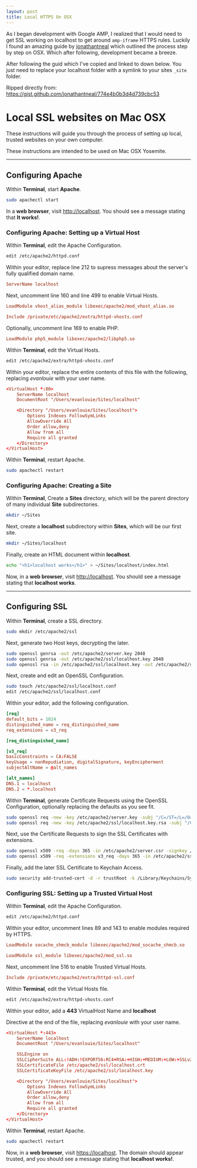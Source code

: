 ```yaml
---
layout: post
title: Local HTTPS On OSX
---
```


As I began development with Google AMP, I realized that I would need to get SSL working on localhost to get around `amp-iframe` HTTPS rules. Luckily I found an amazing guide by [jonathantneal](https://github.com/jonathantneal) which outlined the process step by step on OSX. Which after following, development became a breeze.

After following the guid which I've copied and linked to down below. You just need to replace your localhost folder with a symlink to your sites `_site` folder.

Ripped directly from: <https://gist.github.com/jonathantneal/774e4b0b3d4d739cbc53>

# Local SSL websites on Mac OSX

These instructions will guide you through the process of setting up local, trusted websites on your own computer.

These instructions are intended to be used on Mac OSX Yosemite.

--------------------------------------------------------------------------------

## Configuring Apache

Within **Terminal**, start **Apache**.

```sh
sudo apachectl start
```

In a **web browser**, visit <http://localhost>. You should see a message stating that **It works!**.

### Configuring Apache: Setting up a Virtual Host

Within **Terminal**, edit the Apache Configuration.

```sh
edit /etc/apache2/httpd.conf
```

Within your editor, replace line 212 to supress messages about the server's fully qualified domain name.

```conf
ServerName localhost
```

Next, uncomment line 160 and line 499 to enable Virtual Hosts.

```conf
LoadModule vhost_alias_module libexec/apache2/mod_vhost_alias.so
```

```conf
Include /private/etc/apache2/extra/httpd-vhosts.conf
```

Optionally, uncomment line 169 to enable PHP.

```conf
LoadModule php5_module libexec/apache2/libphp5.so
```

Within **Terminal**, edit the Virtual Hosts.

```sh
edit /etc/apache2/extra/httpd-vhosts.conf
```

Within your editor, replace the entire contents of this file with the following, replacing _evanlouie_ with your user name.

```conf
<VirtualHost *:80>
    ServerName localhost
    DocumentRoot "/Users/evanlouie/Sites/localhost"

    <Directory "/Users/evanlouie/Sites/localhost">
        Options Indexes FollowSymLinks
        AllowOverride All
        Order allow,deny
        Allow from all
        Require all granted
    </Directory>
</VirtualHost>
```

Within **Terminal**, restart Apache.

```sh
sudo apachectl restart
```

### Configuring Apache: Creating a Site

Within **Terminal**, Create a **Sites** directory, which will be the parent directory of many individual **Site** subdirectories.

```sh
mkdir ~/Sites
```

Next, create a **localhost** subdirectory within **Sites**, which will be our first site.

```sh
mkdir ~/Sites/localhost
```

Finally, create an HTML document within **localhost**.

```sh
echo "<h1>localhost works</h1>" > ~/Sites/localhost/index.html
```

Now, in a **web browser**, visit <http://localhost>. You should see a message stating that **localhost works**.

--------------------------------------------------------------------------------

## Configuring SSL

Within **Terminal**, create a SSL directory.

```sh
sudo mkdir /etc/apache2/ssl
```

Next, generate two Host keys, decrypting the later.

```sh
sudo openssl genrsa -out /etc/apache2/server.key 2048
sudo openssl genrsa -out /etc/apache2/ssl/localhost.key 2048
sudo openssl rsa -in /etc/apache2/ssl/localhost.key -out /etc/apache2/ssl/localhost.key.rsa
```

Next, create and edit an OpenSSL Configuration.

```sh
sudo touch /etc/apache2/ssl/localhost.conf
edit /etc/apache2/ssl/localhost.conf
```

Within your editor, add the following configuration.

```conf
[req]
default_bits = 1024
distinguished_name = req_distinguished_name
req_extensions = v3_req

[req_distinguished_name]

[v3_req]
basicConstraints = CA:FALSE
keyUsage = nonRepudiation, digitalSignature, keyEncipherment
subjectAltName = @alt_names

[alt_names]
DNS.1 = localhost
DNS.2 = *.localhost
```

Within **Terminal**, generate Certificate Requests using the OpenSSL Configuration, optionally replacing the defaults as you see fit.

```sh
sudo openssl req -new -key /etc/apache2/server.key -subj "/C=/ST=/L=/O=/CN=/emailAddress=/" -out /etc/apache2/server.csr
sudo openssl req -new -key /etc/apache2/ssl/localhost.key.rsa -subj "/C=US/ST=California/L=Orange/O=evanlouieCamp/CN=localhost/" -out /etc/apache2/ssl/localhost.csr -config /etc/apache2/ssl/localhost.conf
```

Next, use the Certificate Requests to sign the SSL Certificates with extensions.

```sh
sudo openssl x509 -req -days 365 -in /etc/apache2/server.csr -signkey /etc/apache2/server.key -out /etc/apache2/server.crt
sudo openssl x509 -req -extensions v3_req -days 365 -in /etc/apache2/ssl/localhost.csr -signkey /etc/apache2/ssl/localhost.key.rsa -out /etc/apache2/ssl/localhost.crt -extfile /etc/apache2/ssl/localhost.conf
```

Finally, add the later SSL Certificate to Keychain Access.

```sh
sudo security add-trusted-cert -d -r trustRoot -k /Library/Keychains/System.keychain /etc/apache2/ssl/localhost.crt
```

### Configuring SSL: Setting up a Trusted Virtual Host

Within **Terminal**, edit the Apache Configuration.

```sh
edit /etc/apache2/httpd.conf
```

Within your editor, uncomment lines 89 and 143 to enable modules required by HTTPS.

```conf
LoadModule socache_shmcb_module libexec/apache2/mod_socache_shmcb.so
```

```conf
LoadModule ssl_module libexec/apache2/mod_ssl.so
```

Next, uncomment line 516 to enable Trusted Virtual Hosts.

```conf
Include /private/etc/apache2/extra/httpd-ssl.conf
```

Within **Terminal**, edit the Virtual Hosts file.

```sh
edit /etc/apache2/extra/httpd-vhosts.conf
```

Within your editor, add a **443** VirtualHost Name and **localhost**

<virtualhost> Directive at the end of the file, replacing <em>evanlouie</em> with your user name.</virtualhost>

```conf
<VirtualHost *:443>
    ServerName localhost
    DocumentRoot "/Users/evanlouie/Sites/localhost"

    SSLEngine on
    SSLCipherSuite ALL:!ADH:!EXPORT56:RC4+RSA:+HIGH:+MEDIUM:+LOW:+SSLv2:+EXP:+eNULL
    SSLCertificateFile /etc/apache2/ssl/localhost.crt
    SSLCertificateKeyFile /etc/apache2/ssl/localhost.key

    <Directory "/Users/evanlouie/Sites/localhost">
        Options Indexes FollowSymLinks
        AllowOverride All
        Order allow,deny
        Allow from all
        Require all granted
    </Directory>
</VirtualHost>
```

Within **Terminal**, restart Apache.

```sh
sudo apachectl restart
```

Now, in a **web browser**, visit <https://localhost>. The domain should appear trusted, and you should see a message stating that **localhost works!**.
